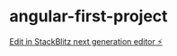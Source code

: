 # angular-first-project

[Edit in StackBlitz next generation editor ⚡️](https://stackblitz.com/~/github.com/nikitasmirnovveis/angular-first-project)